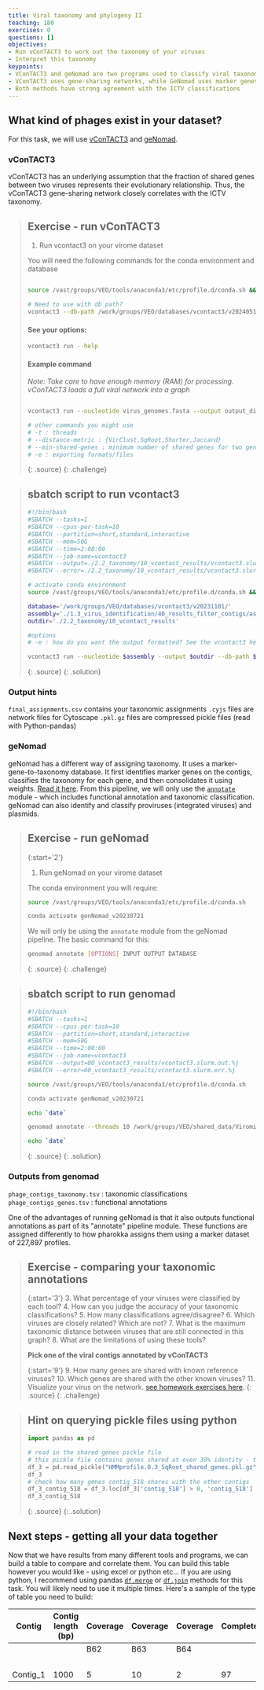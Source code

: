 ```yaml
---
title: Viral taxonomy and phylogeny II
teaching: 180
exercises: 0
questions: []
objectives:
- Run vConTACT3 to work out the taxonomy of your viruses
- Interpret this taxonomy
keypoints:
- VConTACT3 and geNomad are two programs used to classify viral taxonomy of sequences using differing strategies
- VConTACT3 uses gene-sharing networks, while GeNomad uses marker genes
- Both methods have strong agreement with the ICTV classifications
---
```


## What kind of phages exist in your dataset?

For this task, we will use [vConTACT3](https://bitbucket.org/MAVERICLab/vcontact3/src/master/) and [geNomad](https://github.com/apcamargo/genomad). 

### vConTACT3 

vConTACT3 has an underlying assumption that the fraction of shared genes between two viruses represents their evolutionary relationship. 
Thus, the vConTACT3 gene-sharing network closely correlates with the ICTV taxonomy. 

> ## Exercise - run vConTACT3
> 1. Run vcontact3 on your virome dataset
>
> You will need the following commands for the conda environment and database
>  ```bash
>
>source /vast/groups/VEO/tools/anaconda3/etc/profile.d/conda.sh && conda activate mamba_20231101_python_3.9 
>
># Need to use with db path? 
>vcontact3 --db-path /work/groups/VEO/databases/vcontact3/v20240513/220.json
>
>```
> #### See your options:
> 
>```bash
>vcontact3 run --help
>```
> #### Example command
>*Note: Take care to have enough memory (RAM) for processing. vConTACT3 loads a full viral network into a graph*
>
>```bash
>
>vcontact3 run --nucleotide virus_genomes.fasta --output output_directory --db-path /work/groups/VEO/databases/vcontact3/v20231101/ -e cytoscape,tree
>
># other commands you might use
># -t : threads
># --distance-metric : {VirClust,SqRoot,Shorter,Jaccard}
># --min-shared-genes : minimum number of shared genes for two genomes to be connected
># -e : exporting formats/files
>
>```
>{: .source}
{: .challenge}


> ## sbatch script to run vcontact3
> ```bash
>#!/bin/bash
>#SBATCH --tasks=1
>#SBATCH --cpus-per-task=10
>#SBATCH --partition=short,standard,interactive
>#SBATCH --mem=50G
>#SBATCH --time=2:00:00
>#SBATCH --job-name=vcontact3
>#SBATCH --output=./2.2_taxonomy/10_vcontact_results/vcontact3.slurm.out.%j
>#SBATCH --error=./2.2_taxonomy/10_vcontact_results/vcontact3.slurm.err.%j
>
># activate conda environment
>source /vast/groups/VEO/tools/anaconda3/etc/profile.d/conda.sh && conda activate mamba_20231101_python_3.9
>
>database='/work/groups/VEO/databases/vcontact3/v20231101/'
>assembly='./1.3_virus_identification/40_results_filter_contigs/assembly.fasta'
>outdir='./2.2_taxonomy/10_vcontact_results'
>
>#options
># -e : how do you want the output formatted? See the vcontact3 help for more options
>
>vcontact3 run --nucleotide $assembly --output $outdir --db-path $database -e cytoscape
>
>```
>{: .source}
{: .solution}

### Output hints

`final_assignments.csv` contains your taxonomic assignments
`.cyjs` files are network files for Cytoscape
`.pkl.gz` files are compressed pickle files (read with Python-pandas)

### geNomad

geNomad has a different way of assigning taxonomy. It uses a marker-gene-to-taxonomy database. It first identifies marker genes on the contigs, classifies the taxonomy for each gene, and then consolidates it using weights. 
[Read it here](https://portal.nersc.gov/genomad/taxonomic_assignment.html).
From this pipeline, we will only use the [`annotate`](https://portal.nersc.gov/genomad/pipeline.html#annotate) module - which includes functional annotation and taxonomic classification. geNomad can also identify and classify proviruses (integrated viruses) and plasmids.   

> ## Exercise - run geNomad
>
>{:start='2'}
> 1. Run geNomad on your virome dataset
>
> The conda environment you will require:
>```bash
>source /vast/groups/VEO/tools/anaconda3/etc/profile.d/conda.sh
>
>conda activate genNomad_v20230721
>
>```
> We will only be using the `annotate` module from the geNomad pipeline. The basic command for this:
>```bash
> genomad annotate [OPTIONS] INPUT OUTPUT DATABASE
>```
> {: .source}
{: .challenge}

> ## sbatch script to run genomad
> ```bash
>#!/bin/bash
>#SBATCH --tasks=1
>#SBATCH --cpus-per-task=10
>#SBATCH --partition=short,standard,interactive
>#SBATCH --mem=50G
>#SBATCH --time=2:00:00
>#SBATCH --job-name=vcontact3
>#SBATCH --output=00_vcontact3_results/vcontact3.slurm.out.%j
>#SBATCH --error=00_vcontact3_results/vcontact3.slurm.err.%j
>
>source /vast/groups/VEO/tools/anaconda3/etc/profile.d/conda.sh
>
>conda activate genNomad_v20230721
>
>echo `date`
>
>genomad annotate --threads 10 /work/groups/VEO/shared_data/Viromics2024Workspace/1.2_virome_assembly/10_results_assembly_flye/cross_assembly/assembly.fasta ./03_genomad_results_new_contig_names /work/groups/VEO/databases/geNomad/v1.3
>
>echo `date`
>```
>{: .source}
{: .solution}

### Outputs from genomad
`phage_contigs_taxonomy.tsv` : taxonomic classifications
`phage_contigs_genes.tsv` : functional annotations

One of the advantages of running geNomad is that it also outputs functional annotations as part of its "annotate" pipeline module. These functions are assigned differently to how pharokka assigns them using a marker dataset of 227,897 profiles.  

> ## Exercise - comparing your taxonomic annotations
>
>{:start='3'}
> 3. What percentage of your viruses were classified by each tool?
> 4. How can you judge the accuracy of your taxonomic classifications?
> 5. How many classifications agree/disagree?
> 6. Which viruses are closely related? Which are not?
> 7. What is the maximum taxonomic distance between viruses that are still connected in this graph? 
> 8. What are the limitations of using these tools?
> 
> **Pick one of the viral contigs annotated by vConTACT3**
>
>{:start='9'}
> 9. How many genes are shared with known reference viruses?
> 10. Which genes are shared with the other known viruses?
> 11. Visualize your virus on the network. [see homework exercises here](https://mgxlab.github.io/Viromics2024/2.2.3_visualizing_taxonomy/index.html).
> {: .source}
{: .challenge}

> ## Hint on querying pickle files using python
>```python
> import pandas as pd
> 
> # read in the shared genes pickle file
> # this pickle file contains genes shared at even 30% identity - there are other files for 40, 50 ,60 and 70% identity
>df_3 = pd.read_pickle("HMMprofile.0.3_SqRoot_shared_genes.pkl.gz")
>df_3
># check how many genes contig_518 shares with the other contigs
>df_3_contig_518 = df_3.loc[df_3['contig_518'] > 0, 'contig_518']
>df_3_contig_518
> ```
> 
> {: .source}
{: .solution}

## Next steps - getting all your data together

Now that we have results from many different tools and programs, we can build a table to compare and correlate them. You can build this table however you would like - using excel or python etc... If you are using python, I recommend using pandas [`df.merge`](https://pandas.pydata.org/pandas-docs/stable/reference/api/pandas.DataFrame.merge.html) or [`df.join`](https://pandas.pydata.org/pandas-docs/stable/reference/api/pandas.DataFrame.join.html) methods for this task. You will likely need to use it multiple times. Here's a sample of the type of table you need to build:

| Contig   | Contig length (bp) | Coverage | Coverage | Coverage | Completeness | Contamination | Num Genes | Num Genes | Num Genes | Num Genes  | Num Genes  | Num Genes  | Num Genes | Num Genes | Num Genes | Taxonomy                                                        | Taxonomy                                                        | Host Prediction |
| -------- | ------------------ | -------- | -------- | -------- | ------------ | ------------- | --------- | --------- | --------- | ---------- | ---------- | ---------- | --------- | --------- | --------- | --------------------------------------------------------------- | --------------------------------------------------------------- | --------------- |
|          |                    | B62      | B63      | B64      |              |               | CheckV    | CheckV    | CheckV    | Phannotate | Phannotate | Phannotate | GeNomad   | GeNomad   | GeNomad   | vConTACT3                                                       | GeNomad                                                         |                 |
|          |                    |          |          |          |              |               | Total     | Viral     | Bacterial | Total      | Viral      | Bacterial  | Total     | Viral     | Bacterial |                                                                 |                                                                 |                 |
| Contig_1 | 1000               | 5        | 10       | 2        | 97           | 0.3           | 50        | 45        | 2         | 50         | 47         | 2          | 50        | 47        | 2         | Viruses;Duplodnaviria;Heunggongvirae;Uroviricota;Caudoviricetes | Viruses;Duplodnaviria;Heunggongvirae;Uroviricota;Caudoviricetes | unknown         |

 
